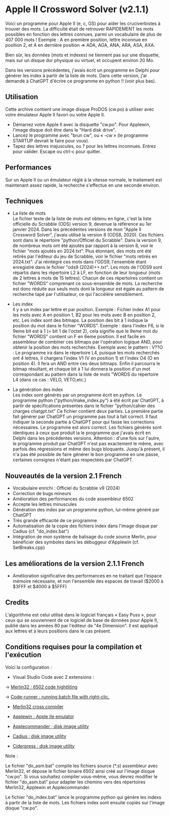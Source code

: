 # Apple II Crossword Solver (v2.1.1)


Voici un programme pour Apple II (e, c, GS) pour aider les cruciverbistes à trouver des mots.
La difficulté était de retrouver RAPIDEMENT les mots possibles en fonction des lettres connues, parmi un vocabulaire de plus de 407 000 mots !
Exemple : A en première position, lettre inconnue en position 2, et A en dernière position
=> ADA, AGA, ANA, ARA, ASA, AXA.

Bien sûr, les données (mots et indexes) ne tiennent pas sur une disquette, mais sur un disque dur physique ou virtuel, et occupent environ 20 Mo.

Dans les versions précédentes, j'avais écrit un programme en Delphi pour générer les index à partir de la liste de mots.
Dans cette version, j'ai demandé à ChatGPT d'écrire ce programme en python !! (voir plus bas).

## Utilisation
Cette archive contient une image disque ProDOS (cw.po) à utiliser avec votre émulateur Apple II favori ou votre Apple II.
* Démarrez votre Apple II avec la disquette "cw.po". Pour Applewin, l'image disque doit être dans le "Hard disk drive".
* Lancez le programme avec "brun cw", ou « -cw » (le programme STARTUP devrait le faire pour vous).
* Tapez des lettres majuscules, ou ? pour les lettres inconnues. Entrez pour valider. Escape ou ctrl-c pour quitter.

## Performances
Sur un Apple II ou un émulateur réglé à la vitesse normale, le traitement est maintenant assez rapide, la recherche s'effectue en une seconde environ.

## Techniques
* La liste de mots  
Le fichier texte de la liste de mots est obtenu en ligne, c'est la liste officielle du Scrabble (ODS) version 9, devenue la référence au 1er janvier 2024.
Dans les précédentes versions de mon "Apple II Crossword Solver", j'avais utilisé la version 8 (ODS8, 2020). 
Ces fichiers sont dans le répertoire "python/Officiel du Scrabble".
Dans la version 9, de nombreux mots ont été ajoutés par rapport à la version 8, voir le fichier "mots ajoutés en 2024.txt".
Plus étonnant, des mots ont été retirés par l'éditeur du jeu de Scrabble, voir le fichier "mots retirés en 2024.txt".
J'ai réintégré ces mots dans l'ODS9, l'ensemble étant enregistré dans le fichier "ods9 (2024)++.txt".
Les mots de l'ODS9 sont répartis dans les répertoire L2 à LF, en fonction de leur longueur (mots de 2 lettres à mots de 15 lettres). Chacun de ces répertoires contient un fichier "WORDS" comprenant ce sous-ensemble de mots.
La recherche est donc réduite aux seuls mots dont la longueur est égale au pattern de recherche tapé par l'utilisateur, ce qui l'accélère sensiblement.

* Les index  
Il y a un index par lettre et par position. Exemple : 
Fichier index A1 pour les mots avec A en position 1, B2 pour les mots avec B en position 2, etc. 
Les index sont des bitmaps. La position des bit à 1 indique la position du mot dans le fichier "WORDS". 
Exemple : dans l'index F6, si le 9eme bit est à 1 (= bit 1 de l'octet 2), cela signifie que le 9eme mot du fichier "WORDS" contient un F en 6eme position. 
Il est facile en assembleur de combiner ces bitmaps par l'opération logique AND, pour obtenir la position des mots recherchés. Exemple avec le pattern : V??O :
Le programme ira dans le répertoire L4, puisque les mots recherchés ont 4 lettres, il chargera l'index V1 (V en position 1) et l'index O4 (O en position 4). Il fera un AND entre ces deux bitmaps. Enfin il parcourra le bitmap résultant, et  chaque bit à 1 lui donnera la position d'un mot correspondant au pattern dans la liste de mots "WORDS du répertoire L4 (dans ce cas : VELO, VETO,etc.)

* La génération des index  
Les index sont générés par un programme écrit en python.
Le programme python ("python/make_index.py") a été écrit par ChatGPT, à partir de spécifications présentes dans le fichier "python/cahier des charges chatgpt.txt"
Ce fichier contient deux parties. 
La première partie fait générer par ChatGPT un programme pas tout à fait correct. 
Il faut indiquer la seconde partie à ChatGPT pour qui fasse les corrections nécessaires. 
Le programme est alors correct. Les fichiers générés sont identiques à ceux que produit la le programme que j'avais écrit en Delphi dans les précédentes versions.
Attention : d'une fois sur l'autre, le programme produit par ChatGPT n'est pas exactement le même, avec parfois des régressions et même des bugs bloquants.
Jusqu'à présent, il n'a pas été possible de faire générer le bon programme en une passe, certaines consignes n'étant pas respectées par ChatGPT.

## Nouveautés de la version 2.1 French
* Vocabulaire enrichi : Officiel du Scrabble v9 (2024)
* Correction de bugs mineurs
* Améioration des performances du code assembleur 6502
* Accepte les lettres minuscules
* Génération des index par un programme python, lui-même généré par ChatGPT
* Très grande efficacité de ce programme
* Automatisation de la copie des fichiers index dans l'image disque par Cadius (cf. "do_index.bat")
* Intégration de mon système de balisage du code source Merlin, pour bénéficier des symboles dans les débuggeur d'Applewin (cf. SetBreaks.cpp)

## Les améliorations de la version 2.1.1 French
* Amélioration significative des performances en ne traitant que l'espace mémoire nécessaire, et non l'ensemble des espaces de travail ($2000 à $3FFF et $4000 à $5FFF)

## Credits
L'algorithme est celui utilisé dans le logiciel français « Easy Puss », pour ceux qui se souviennent de ce logiciel de base de données pour Apple II, publié dans les années 80 par l'éditeur de "4e Dimension". Il est appliqué aux lettres et à leurs positions dans le cas présent.

## Conditions requises pour la compilation et l'exécution

Voici la configuration :

* Visual Studio Code avec 2 extensions :

-> [Merlin32 : 6502 code hightliting](marketplace.visualstudio.com/items?itemName=olivier-guinart.merlin32)

-> [Code-runner :  running batch file with right-clic.](marketplace.visualstudio.com/items?itemName=formulahendry.code-runner)

* [Merlin32 cross compiler](brutaldeluxe.fr/products/crossdevtools/merlin)

* [Applewin : Apple IIe emulator](github.com/AppleWin/AppleWin)

* [Applecommander ; disk image utility](applecommander.sourceforge.net)

* [Cadius ; disk image utility](www.brutaldeluxe.fr/products/crossdevtools/cadius/index.html)

* [Ciderpress ; disk image utility](a2ciderpress.com)

Note :

Le fichier "do_asm.bat" compile les fichiers source (*.s) assembleur avec Merlin32, et dépose le fichier binaire 6502 ainsi créé sur l'image disque "cw.po". Si vous souhaitez compiler vous-même, vous devrez modifier le fichier "do_asm.bat" pour adapter les chemins vers des répertoires Merlin32, Applewin et Applecommander.

Le fichier "do_index.bat" lance le programme python qui génère les indexs à partir de la liste de mots. Les fichiers index sont ensuite copiés sur l'image disque "cw.po".
